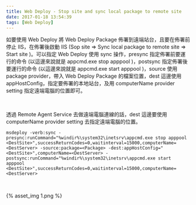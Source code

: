```yaml
---
title: Web Deploy - Stop site and sync local package to remote site
date: 2017-01-18 13:54:39
tags: [Web Deploy]
---
```


如要使用 Web Deploy 將 Web Deploy Package 佈署到遠端站台，且要在佈署前停止 IIS，在佈署後啟動 IIS (Sop site => Sync local package to remote site => Start site
)。可以指定 Web Deploy 使用 sync 操作，presync 指定佈署前要運行的命令 (以這邊來說就是 appcmd.exe stop apppool <DestSite>)，postsync 指定佈署後要運行的命令 (以這邊來說就是 appcmd.exe start apppool <DestSite>)，source 使用 package provider，帶入 Web Deploy Package 的檔案位置，dest 這邊使用 appHostConfig，指定要佈署的本地站台，及用 computerName provider setting 指定遠端電腦的位置即可。

<!-- More -->

<br/>

透過 Remote Agent Service 去做遠端電腦連線的話，dest 這邊要使用 computerName provider setting 去指定遠端電腦的位置。  

    msdeploy -verb:sync -presync:runCommand="%windir%\system32\inetsrv\appcmd.exe stop apppool <DestSite>",successReturnCodes=0,waitinterval=15000,computerName=<DestServer> -source:package=<Package> -dest:appHostConfig="<DestSite>",computerName=<DestServer> -postsync:runCommand="%windir%\system32\inetsrv\appcmd.exe start apppool <DestSite>",successReturnCodes=0,waitinterval=15000,computerName=<DestServer>

<br/>


{% asset_img 1.png %}